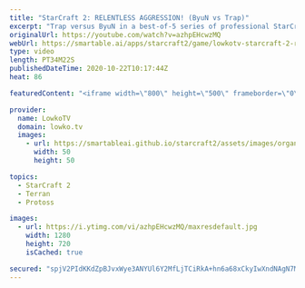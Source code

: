 ```yaml
---
title: "StarCraft 2: RELENTLESS AGGRESSION! (ByuN vs Trap)"
excerpt: "Trap versus ByuN in a best-of-5 series of professional StarCraft 2. After having a look at ByuN's Terran versus Zerg a few days ago, today we have a look at the current state of his Terran versus Protoss.  Become a YouTube member: https://lowko.tv/join Support my work on Patreon: http://www.patreon.com/lowkotv"
originalUrl: https://youtube.com/watch?v=azhpEHcwzMQ
webUrl: https://smartable.ai/apps/starcraft2/game/lowkotv-starcraft-2-relentless-aggression-byun-vs-trap/
type: video
length: PT34M22S
publishedDateTime: 2020-10-22T10:17:44Z
heat: 86

featuredContent: "<iframe width=\"800\" height=\"500\" frameborder=\"0\" src=\"https://www.youtube.com/embed/azhpEHcwzMQ\" allow=\"accelerometer; autoplay; encrypted-media; gyroscope; picture-in-picture\" allowfullscreen></iframe>"

provider:
  name: LowkoTV
  domain: lowko.tv
  images:
    - url: https://smartableai.github.io/starcraft2/assets/images/organizations/lowko.tv-50x50.jpg
      width: 50
      height: 50

topics:
  - StarCraft 2
  - Terran
  - Protoss

images:
  - url: https://i.ytimg.com/vi/azhpEHcwzMQ/maxresdefault.jpg
    width: 1280
    height: 720
    isCached: true

secured: "spjV2PIdKKdZpBJvxWye3ANYUl6Y2MfLjTCiRkA+hn6a68xCkyIwXndNAgN7MRkOSMmcJhkmuT8yAwzK99TzAJX5rYFR2LxMrgeNEY0UtAEoh5QfUZpjjNMLcL71d10lj8fHpyRvEM9PfSiHTJR02LKxm15ibBggQyO3OAvSj+Md17giUOvSzPa1bcOw2kqRb4pOUyU9MmAFbG+A72r0PEmv0hhhnNlOh6zRMyCzfe22ChHUpUDID94CoKG2GppQW4Py77E8coOH8KE13yRkj4Tq/cP4oT2M+39NiL8V978EiVJ3rq6G2fBX9EBE0JLL7dspXkkTiMxIrLXUkGLSj0dXLBlCVcSiOnmkqupKc3ihFKAqiWFi/KIG2kodQZpbMCIwir4XhdgReo5crSZxkVuKStDvYBfwjbCY2ITzyjI=;EVUpFID911OuRoy2P3UyUQ=="
---
```


